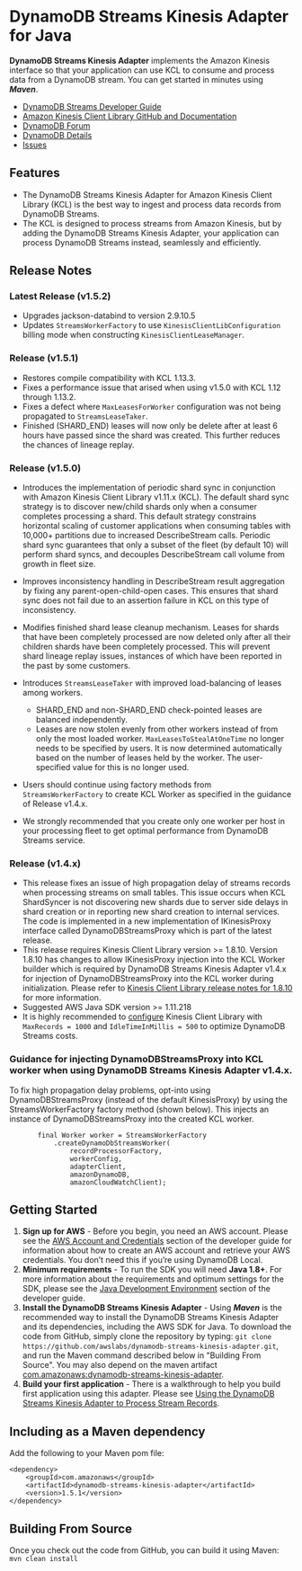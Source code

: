 # DynamoDB Streams Kinesis Adapter for Java

**DynamoDB Streams Kinesis Adapter** implements the Amazon Kinesis interface so that your application can use KCL to consume and process data from a DynamoDB stream. You can get started in minutes using ***Maven***.

* [DynamoDB Streams Developer Guide][docs-dynamodb-streams]
* [Amazon Kinesis Client Library GitHub and Documentation][docs-kcl]
* [DynamoDB Forum][dynamodb-forum]
* [DynamoDB Details][dynamodb-details]
* [Issues][adapter-issues]

## Features

* The DynamoDB Streams Kinesis Adapter for Amazon Kinesis Client Library (KCL) is the best way to ingest and process data records from DynamoDB Streams.
* The KCL is designed to process streams from Amazon Kinesis, but by adding the DynamoDB Streams Kinesis Adapter, your application can process DynamoDB Streams instead, seamlessly and efficiently.

## Release Notes
### Latest Release (v1.5.2)
* Upgrades jackson-databind to version 2.9.10.5
* Updates `StreamsWorkerFactory` to use `KinesisClientLibConfiguration` billing mode when constructing `KinesisClientLeaseManager`.

### Release (v1.5.1)
* Restores compile compatibility with KCL 1.13.3.
* Fixes a performance issue that arised when using v1.5.0 with KCL 1.12 through 1.13.2.
* Fixes a defect where `MaxLeasesForWorker` configuration was not being propagated to `StreamsLeaseTaker`.
* Finished (SHARD_END) leases will now only be delete after at least 6 hours have passed since the shard was created. This further reduces the chances of lineage replay.

### Release (v1.5.0)
* Introduces the implementation of periodic shard sync in conjunction with Amazon Kinesis Client Library v1.11.x (KCL). The default shard sync strategy is to discover new/child shards only when a consumer completes processing a shard. This default strategy constrains horizontal scaling of customer applications when consuming tables with  10,000+ partitions due to increased DescribeStream calls. Periodic shard sync guarantees that only a subset of the fleet (by default 10) will perform shard syncs, and decouples DescribeStream call volume from growth in fleet size.
 
* Improves inconsistency handling in DescribeStream result aggregation by fixing any parent-open-child-open cases. This ensures that shard sync does not fail due to an assertion failure in KCL on this type of inconsistency.

* Modifies finished shard lease cleanup mechanism. Leases for shards that have been completely processed are now deleted only after all their children shards have been completely processed. This will prevent shard lineage replay issues, instances of which have been reported in the past by some customers. 

* Introduces `StreamsLeaseTaker` with improved load-balancing of leases among workers.
  * SHARD_END and non-SHARD_END check-pointed leases are balanced independently.
  * Leases are now stolen evenly from other workers instead of from only the most loaded worker. `MaxLeasesToStealAtOneTime` no longer needs to be specified by users. It is now determined automatically based on the number of leases held by the worker. The user-specified value for this is no longer used.

* Users should continue using factory methods from `StreamsWorkerFactory` to create KCL Worker as specified in the guidance of Release v1.4.x.
* We strongly recommended that you create only one worker per host in your processing fleet to get optimal performance from DynamoDB Streams service.
 
### Release (v1.4.x)
* This release fixes an issue of high propagation delay of streams records when processing streams on small tables. This issue occurs when KCL ShardSyncer is not discovering new shards due to server side delays in shard creation or in reporting new shard creation to internal services. The code is implemented in a new implementation of IKinesisProxy interface called DynamoDBStreamsProxy which is part of the latest release.
* This release requires Kinesis Client Library version >= 1.8.10. Version 1.8.10 has changes to allow IKinesisProxy injection into the KCL Worker builder which is required by DynamoDB Streams Kinesis Adapter v1.4.x for
injection of DynamoDBStreamsProxy into the KCL worker during initialization. Please refer to [Kinesis Client Library release notes for 1.8.10](https://github.com/awslabs/amazon-kinesis-client/blob/master/CHANGELOG.md#release-1810) for more information.
* Suggested AWS Java SDK version >= 1.11.218
* It is highly recommended to [configure][kcl-configuration] Kinesis Client Library with `MaxRecords = 1000` and `IdleTimeInMillis = 500` to optimize DynamoDB Streams costs.

### Guidance for injecting DynamoDBStreamsProxy into KCL worker when using DynamoDB Streams Kinesis Adapter v1.4.x.
To fix high propagation delay problems, opt-into using DynamoDBStreamsProxy (instead of the default KinesisProxy) by using the StreamsWorkerFactory factory method (shown below). This injects an instance of DynamoDBStreamsProxy into the created KCL worker.
```
       final Worker worker = StreamsWorkerFactory
           .createDynamoDbStreamsWorker(
               recordProcessorFactory,
               workerConfig,
               adapterClient,
               amazonDynamoDB,
               amazonCloudWatchClient);
```

## Getting Started

1. **Sign up for AWS** - Before you begin, you need an AWS account. Please see the [AWS Account and Credentials][docs-signup] section of the developer guide for information about how to create an AWS account and retrieve your AWS credentials. You don’t need this if you’re using DynamoDB Local.
1. **Minimum requirements** - To run the SDK you will need **Java 1.8+**. For more information about the requirements and optimum settings for the SDK, please see the [Java Development Environment][docs-signup] section of the developer guide.
1. **Install the DynamoDB Streams Kinesis Adapter** - Using ***Maven*** is the recommended way to install the DynamoDB Streams Kinesis Adapter and its dependencies, including the AWS SDK for Java.  To download the code from GitHub, simply clone the repository by typing: `git clone https://github.com/awslabs/dynamodb-streams-kinesis-adapter.git`, and run the Maven command described below in "Building From Source". You may also depend on the maven artifact [com.amazonaws:dynamodb-streams-kinesis-adapter][adapter-maven].
1. **Build your first application** - There is a walkthrough to help you build first application using this adapter. Please see [Using the DynamoDB Streams Kinesis Adapter to Process Stream Records][docs-adapter].

## Including as a Maven dependency

Add the following to your Maven pom file:
```
<dependency>
    <groupId>com.amazonaws</groupId>
    <artifactId>dynamodb-streams-kinesis-adapter</artifactId>
    <version>1.5.1</version>
</dependency>
```

## Building From Source

Once you check out the code from GitHub, you can build it using Maven: `mvn clean install`

[adapter-issues]: https://github.com/awslabs/dynamodb-streams-kinesis-adapter/issues
[adapter-maven]: http://mvnrepository.com/artifact/com.amazonaws/dynamodb-streams-kinesis-adapter
[dynamodb-details]: https://aws.amazon.com/dynamodb
[dynamodb-forum]: https://developer.amazonwebservices.com/connect/forum.jspa?forumID=131
[docs-adapter]: https://docs.aws.amazon.com/amazondynamodb/latest/developerguide/Streams.KCLAdapter.html
[docs-dynamodb-streams]: https://docs.aws.amazon.com/amazondynamodb/latest/developerguide/Streams.html
[docs-kcl]: https://github.com/awslabs/amazon-kinesis-client
[docs-signup]: https://docs.aws.amazon.com/AWSSdkDocsJava/latest/DeveloperGuide/java-dg-setup.html
[kcl-configuration]: https://github.com/awslabs/amazon-kinesis-client/blob/master/src/main/java/com/amazonaws/services/kinesis/clientlibrary/lib/worker/KinesisClientLibConfiguration.java
